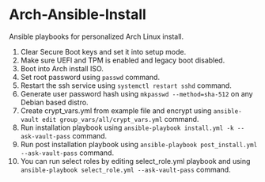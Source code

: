 # Arch-Ansible-Install
Ansible playbooks for personalized Arch Linux install.

1. Clear Secure Boot keys and set it into setup mode.
2. Make sure UEFI and TPM is enabled and legacy boot disabled.
3. Boot into Arch install ISO.
4. Set root password using `passwd` command.
5. Restart the ssh service using `systemctl restart sshd` command.
6. Generate user password hash using `mkpasswd --method=sha-512` on any Debian based distro.
7. Create crypt_vars.yml from example file and encrypt using `ansible-vault edit group_vars/all/crypt_vars.yml` command.
8. Run installation playbook using `ansible-playbook install.yml -k --ask-vault-pass` command.
9. Run post installation playbook using `ansible-playbook post_install.yml --ask-vault-pass` command.
10. You can run select roles by editing select_role.yml playbook and using `ansible-playbook select_role.yml --ask-vault-pass` command.
